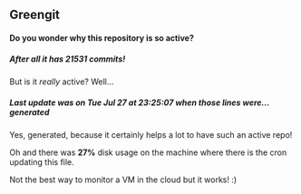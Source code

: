 ## Greengit

#### Do you wonder why this repository is so active?

##### After all it has 21531 commits!

But is it *really* active? Well...

##### Last update was on Tue Jul 27 at 23:25:07 when those lines were... generated

Yes, generated, because it certainly helps a lot to have such an active repo!

Oh and there was **27%** disk usage on the machine
where there is the cron updating this file.

Not the best way to monitor a VM in the cloud but it works! :)
